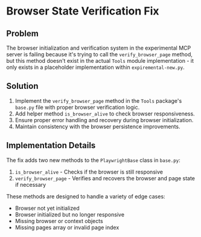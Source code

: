 # Browser State Verification Fix

## Problem
The browser initialization and verification system in the experimental MCP server is failing because it's trying to call the `verify_browser_page` method, but this method doesn't exist in the actual `Tools` module implementation - it only exists in a placeholder implementation within `expiremental-new.py`.

## Solution
1. Implement the `verify_browser_page` method in the `Tools` package's `base.py` file with proper browser verification logic.
2. Add helper method `is_browser_alive` to check browser responsiveness.
3. Ensure proper error handling and recovery during browser initialization.
4. Maintain consistency with the browser persistence improvements.

## Implementation Details
The fix adds two new methods to the `PlaywrightBase` class in `base.py`:
1. `is_browser_alive` - Checks if the browser is still responsive
2. `verify_browser_page` - Verifies and recovers the browser and page state if necessary

These methods are designed to handle a variety of edge cases:
- Browser not yet initialized
- Browser initialized but no longer responsive
- Missing browser or context objects
- Missing pages array or invalid page index

